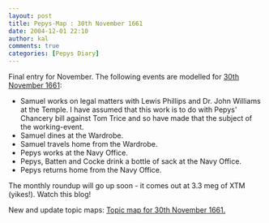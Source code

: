 ```yaml
---
layout: post
title: Pepys-Map : 30th November 1661
date: 2004-12-01 22:10
author: kal
comments: true
categories: [Pepys Diary]
---
```

Final entry for November. The following events are modelled for <a href="http://www.pepysdiary.com/archive/1661/11/30/index.php">30th November 1661</a>:
<ul>
<li>Samuel works on legal matters with Lewis Phillips and Dr. John Williams at the Temple. I have assumed that this work is to do with Pepys' Chancery bill against Tom Trice and so have made that the subject of the working-event.</li>
<li>Samuel dines at the Wardrobe.</li>
<li>Samuel travels home from the Wardrobe.</li>
<li>Pepys works at the Navy Office.</li>
<li>Pepys, Batten and Cocke drink a bottle of sack at the Navy Office.</li>
<li>Pepys returns home from the Navy Office.</li>
</ul>
The monthly roundup will go up soon - it comes out at 3.3 meg of XTM (yikes!). Watch this blog!

<!--more-->
New and update topic maps:
<a href="http://www.techquila.com/blog/archives/16611130.ltm">Topic map for 30th November 1661.</a>

